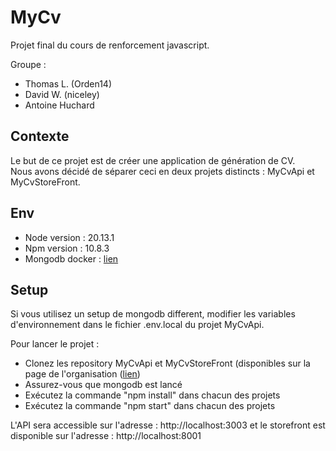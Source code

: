# MyCv

Projet final du cours de renforcement javascript.

Groupe : 
- Thomas L. (Orden14)
- David W. (niceley)
- Antoine Huchard

## Contexte

Le but de ce projet est de créer une application de génération de CV.  
Nous avons décidé de séparer ceci en deux projets distincts : MyCvApi et MyCvStoreFront.

## Env

- Node version : 20.13.1  
- Npm version : 10.8.3  
- Mongodb docker : [lien](https://www.mongodb.com/docs/manual/tutorial/install-mongodb-community-with-docker/#std-label-docker-mongodb-community-install)

## Setup
Si vous utilisez un setup de mongodb different, modifier les variables d'environnement dans le fichier .env.local du projet MyCvApi.

Pour lancer le projet : 
- Clonez les repository MyCvApi et MyCvStoreFront (disponibles sur la page de l'organisation ([lien](https://github.com/EFREi-Renforcement-Js-groupe-TDA/))
- Assurez-vous que mongodb est lancé
- Exécutez la commande "npm install" dans chacun des projets
- Exécutez la commande "npm start" dans chacun des projets

L'API sera accessible sur l'adresse : http://localhost:3003 et le storefront est disponible sur l'adresse : http://localhost:8001
